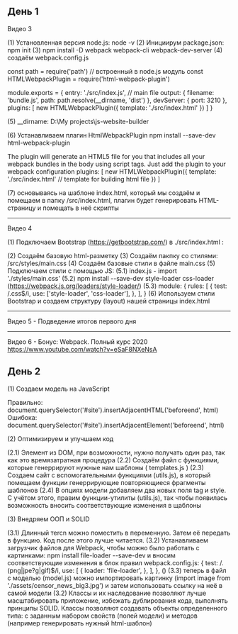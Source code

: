 День 1
-----------------------------------------------------------------------------
Видео 3

(1) Установленная версия node.js: node -v 
(2) Инициирум package.json: npm init
(3) npm install -D webpack webpack-cli webpack-dev-server
(4) создаём webpack.config.js

const path = require('path') // встроенный в node.js модуль
const HTMLWebpackPlugin = require('html-webpack-plugin')

module.exports = {
  entry: './src/index.js', // main file
  output: {
    filename: 'bundle.js',
    path: path.resolve(__dirname, 'dist')
  },
  devServer: {
    port: 3210
  },
  plugins: [
    new HTMLWebpackPlugin({
      template: './src/index.html'
    })
  ]
}

(5) __dirname:  D:\My projects\js-website-builder

(6) Устанавливаем плагин HtmlWebpackPlugin
npm install --save-dev html-webpack-plugin

The plugin will generate an HTML5 file for you that includes all your webpack bundles in the body using script tags. Just add the plugin to your webpack configuration 
  plugins: [
    new HTMLWebpackPlugin({
      template: './src/index.html' // template for building html file
    })
  ]

  (7) основываясь на шаблоне index.html, который мы создаём и помещаем в папку /src/index.html, плагин будет генерировать HTML-страницу и помещать в неё скрипты

-----------------------------------------------------------------------------
Видео 4 

(1) Подключаем Bootstrap (https://getbootstrap.com/) в ./src/index.html :

<link rel="stylesheet" href="https://stackpath.bootstrapcdn.com/bootstrap/4.5.2/css/bootstrap.min.css" integrity="sha384-JcKb8q3iqJ61gNV9KGb8thSsNjpSL0n8PARn9HuZOnIxN0hoP+VmmDGMN5t9UJ0Z" crossorigin="anonymous">

(2) Создаём базовую html-разметку 
(3) Coздаём пакпку со стилями: /src/styles/main.css
(4) Создаём базовые стили в файле main.css
(5) Подключаем стили с помощью JS:
    (5.1) index.js - import './styles/main.css'
    (5.2) npm install --save-dev style-loader css-loader (https://webpack.js.org/loaders/style-loader/)
    (5.3)  module: {
            rules: [
             {
              test: /\.css$/i,
              use: ['style-loader', 'css-loader'],
             },
          ],
        }
(6) Используем стили Bootstrap и cоздаем структуру (layout) нашей страницы index.html

-----------------------------------------------------------------------------
Видео 5 - Подведение итогов первого дня

-----------------------------------------------------------------------------
Видео 6 - Бонус: Webpack. Полный курс 2020
https://www.youtube.com/watch?v=eSaF8NXeNsA

День 2
-----------------------------------------------------------------------------

(1) Создаем модель на JavaScript

Правильно:  document.querySelector('#site').insertAdjacentHTML('beforeend', html)
Ошибока:  document.querySelector('#site').insertAdjacentElement('beforeend', html)

(2) Оптимизируем и улучшаем код

(2.1) Элемент из DOM, при возможности, нужно получать один раз, так как это времязатратная процедура
(2.2) Создаём файл с функциями, которые генеррируют нужные нам шаблоны ( templates.js )
(2.3) Создаем сайт с вспомогательными функциями (utils.js), в который помещаем функции генеррирующие повторяющиеся фрагменты шаблонов
(2.4) В опциях модели добавляем два новых поля tag и style. C учётом этого, правим функции-утилиты (utils.js), так чтобы появилась возможность вносить соответствующие изменения в щаблоны

(3) Внедряем ООП и SOLID 

(3.1) Длинный теrcn можно поместить в переменную. Затем её передать в функцию. Код после этого лучше читается.
(3.2) Устанавливаем загрузчик файлов для Webpack, чтобы можно было работать с картинками: npm install file-loader --save-dev 
и вносим соответствующие изменения в блок правил webpack.config.js:
{
        test: /\.(png|jpe?g|gif)$/i,
        use: [
          {
            loader: 'file-loader',
          },
        ],
      }, ()
(3.3) теперь в файл с моделью (model.js) можно импортировать картинку (import image from './assets/censor_news_big3.jpg') и затем использовать ссылку на неё в самой модели
(3.2) Классы и их наследование позволяют лучше масштабировать приложение, избежать дублирования кода, выполнять принципы SOLID. 
Классы позволяют создавать объекты определенного типа: с заданным набором свойств (полей модели) и методов (например генерировать нужный html-шаблон)
